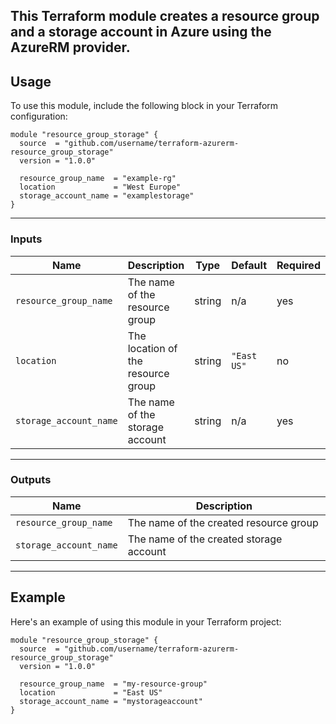 This Terraform module creates a resource group and a storage account in Azure using the AzureRM provider.
---
## Usage

To use this module, include the following block in your Terraform configuration:

```hcl
module "resource_group_storage" {
  source  = "github.com/username/terraform-azurerm-resource_group_storage"
  version = "1.0.0"
  
  resource_group_name  = "example-rg"
  location             = "West Europe"
  storage_account_name = "examplestorage"
}
```
---
### Inputs

| Name                  | Description                         | Type   | Default   | Required |
|-----------------------|-------------------------------------|--------|-----------|----------|
| `resource_group_name`  | The name of the resource group      | string | n/a       | yes      |
| `location`             | The location of the resource group  | string | `"East US"`| no      |
| `storage_account_name` | The name of the storage account     | string | n/a       | yes      |

---
### Outputs

| Name                     | Description                           |
|--------------------------|---------------------------------------|
| `resource_group_name`     | The name of the created resource group|
| `storage_account_name`    | The name of the created storage account|

---
## Example

Here's an example of using this module in your Terraform project:

```hcl
module "resource_group_storage" {
  source  = "github.com/username/terraform-azurerm-resource_group_storage"
  version = "1.0.0"

  resource_group_name  = "my-resource-group"
  location             = "East US"
  storage_account_name = "mystorageaccount"
}
```
